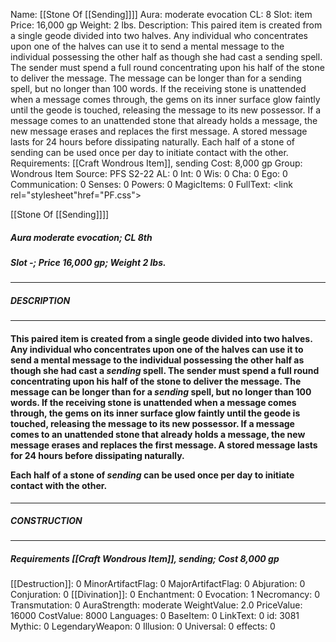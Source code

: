 Name: [[Stone Of [[Sending]]]]
Aura: moderate evocation
CL: 8
Slot: item
Price: 16,000 gp
Weight: 2 lbs.
Description: This paired item is created from a single geode divided into two halves. Any individual who concentrates upon one of the halves can use it to send a mental message to the individual possessing the other half as though she had cast a sending spell. The sender must spend a full round concentrating upon his half of the stone to deliver the message. The message can be longer than for a sending spell, but no longer than 100 words. If the receiving stone is unattended when a message comes through, the gems on its inner surface glow faintly until the geode is touched, releasing the message to its new possessor. If a message comes to an unattended stone that already holds a message, the new message erases and replaces the first message. A stored message lasts for 24 hours before dissipating naturally. Each half of a stone of sending can be used once per day to initiate contact with the other.
Requirements: [[Craft Wondrous Item]], sending
Cost: 8,000 gp
Group: Wondrous Item
Source: PFS S2-22
AL: 0
Int: 0
Wis: 0
Cha: 0
Ego: 0
Communication: 0
Senses: 0
Powers: 0
MagicItems: 0
FullText: <link rel="stylesheet"href="PF.css"><div class="heading"><p class="alignleft">[[Stone Of [[Sending]]]]</p><div style="clear: both;"></div></div><div><h5><b>Aura </b>moderate evocation; <b>CL </b>8th</h5><h5><b>Slot </b>-; <b>Price </b>16,000 gp; <b>Weight </b>2 lbs.</h5></div><hr/><div><h5><b>DESCRIPTION</b></h5></div><hr/><div><h4><p>This paired item is created from a single geode divided into two halves. Any individual who concentrates upon one of the halves can use it to send a mental message to the individual possessing the other half as though she had cast a <i>sending</i> spell. The sender must spend a full round concentrating upon his half of the stone to deliver the message. The message can be longer than for a <i>sending</i> spell, but no longer than 100 words. If the receiving stone is unattended when a message comes through, the gems on its inner surface glow faintly until the geode is touched, releasing the message to its new possessor. If a message comes to an unattended stone that already holds a message, the new message erases and replaces the first message. A stored message lasts for 24 hours before dissipating naturally.</p><p>Each half of a stone of <i>sending</i> can be used once per day to initiate contact with the other.</p></h4></div><hr/><div><h5><b>CONSTRUCTION</b></h5></div><hr/><div><h5><b>Requirements </b>[[Craft Wondrous Item]], <i>sending</i>; <b>Cost </b>8,000 gp</h5></div>
[[Destruction]]: 0
MinorArtifactFlag: 0
MajorArtifactFlag: 0
Abjuration: 0
Conjuration: 0
[[Divination]]: 0
Enchantment: 0
Evocation: 1
Necromancy: 0
Transmutation: 0
AuraStrength: moderate
WeightValue: 2.0
PriceValue: 16000
CostValue: 8000
Languages: 0
BaseItem: 0
LinkText: 0
id: 3081
Mythic: 0
LegendaryWeapon: 0
Illusion: 0
Universal: 0
effects: 0
